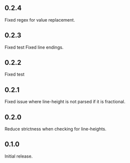 0.2.4
-----------
Fixed regex for value replacement.

0.2.3
-----------
Fixed test
Fixed line endings.

0.2.2
-----------
Fixed test

0.2.1
-----------
Fixed issue where line-height is not parsed if it is fractional.

0.2.0
-----------
Reduce strictness when checking for line-heights.

0.1.0
------------
Initial release.